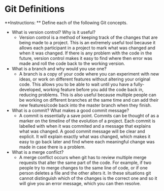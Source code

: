 # Git Definitions

**Instructions: ** Define each of the following Git concepts.

* What is version control?  Why is it useful?
    - Version control is a method of keeping track of the changes that are being made to a project.  This is an extremely useful tool because it allows each participant in a project to mark what was changed and when it was changed. If there is any problem with the code in the future, version control makes it easy to find where then error was made and roll the code back to the working version. 
* What is a branch and why would you use one?
    - A branch is a copy of your code where you can experiment with new ideas, or work on different features without altering your original code. This allows you to be able to wait until you have a fully-developed, working feature before you add the code back in, reducing problems. This is also useful because multiple people can be working on different branches at the same time and can add their new features/code back into the master branch when they finish. 
* What is a commit? What makes a good commit message?
    - A commit is essentially a save point. Commits can be thought of as a marker on the timeline of the evolution of a project. Each commit is labelled with when it was commited and a message that explains what was changed. A good commit message will be clear and explicit. It will explain exactly what was changed, which makes it easy to go back later and find where each meaningful change was made in case there is a problem. 
* What is a merge conflict?
    - A merge conflict occurs when git has to review multiple merge requests that alter the same part of the code. For example, if two people try to merge changes to the same line of code, or if one person deletes a file and the other alters it. In these situations git cannot distinguish which of the changes is the correct one and so it will give you an error message, which you can then resolve. 